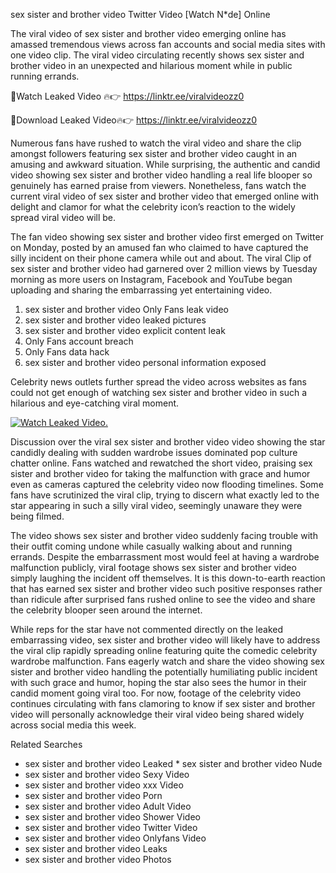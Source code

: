 ﻿sex sister and brother video Twitter Video [Watch N*de] Online

The viral video of ﻿sex sister and brother video emerging online has amassed tremendous views across fan accounts and social media sites with one video clip. The viral video circulating recently shows ﻿sex sister and brother video in an unexpected and hilarious moment while in public running errands. 

🔴Watch Leaked Video 🔥👉  https://linktr.ee/viralvideozz0 

🔴Download Leaked Video🔥👉  https://linktr.ee/viralvideozz0 

Numerous fans have rushed to watch the viral video and share the clip amongst followers featuring ﻿sex sister and brother video caught in an amusing and awkward situation. While surprising, the authentic and candid video showing ﻿sex sister and brother video handling a real life blooper so genuinely has earned praise from viewers. Nonetheless, fans watch the current viral video of ﻿sex sister and brother video that emerged online with delight and clamor for what the celebrity icon’s reaction to the widely spread viral video will be.

The fan video showing ﻿sex sister and brother video first emerged on Twitter on Monday, posted by an amused fan who claimed to have captured the silly incident on their phone camera while out and about. The viral Clip of ﻿sex sister and brother video had garnered over 2 million views by Tuesday morning as more users on Instagram, Facebook and YouTube began uploading and sharing the embarrassing yet entertaining video. 

1. ﻿sex sister and brother video Only Fans leak video
2. ﻿sex sister and brother video leaked pictures
3. ﻿sex sister and brother video explicit content leak
4. Only Fans account breach
5. Only Fans data hack
6. ﻿sex sister and brother video personal information exposed

Celebrity news outlets further spread the video across websites as fans could not get enough of watching ﻿sex sister and brother video in such a hilarious and eye-catching viral moment. 

[![Watch Leaked Video.](https://miro.medium.com/v2/resize:fit:828/format:webp/1*cilzJN44JGOrTw9NJCrNHA.gif "Watch Leaked Video")](https://linktr.ee/viralvideozz0)

Discussion over the viral ﻿sex sister and brother video video showing the star candidly dealing with sudden wardrobe issues dominated pop culture chatter online. Fans watched and rewatched the short video, praising ﻿sex sister and brother video for taking the malfunction with grace and humor even as cameras captured the celebrity video now flooding timelines. Some fans have scrutinized the viral clip, trying to discern what exactly led to the star appearing in such a silly viral video, seemingly unaware they were being filmed.

The video shows ﻿sex sister and brother video suddenly facing trouble with their outfit coming undone while casually walking about and running errands. Despite the embarrassment most would feel at having a wardrobe malfunction publicly, viral footage shows ﻿sex sister and brother video simply laughing the incident off themselves. It is this down-to-earth reaction that has earned ﻿sex sister and brother video such positive responses rather than ridicule after surprised fans rushed online to see the video and share the celebrity blooper seen around the internet.  

While reps for the star have not commented directly on the leaked embarrassing video, ﻿sex sister and brother video will likely have to address the viral clip rapidly spreading online featuring quite the comedic celebrity wardrobe malfunction. Fans eagerly watch and share the video showing ﻿sex sister and brother video handling the potentially humiliating public incident with such grace and humor, hoping the star also sees the humor in their candid moment going viral too. For now, footage of the celebrity video continues circulating with fans clamoring to know if ﻿sex sister and brother video will personally acknowledge their viral video being shared widely across social media this week.

Related Searches
* ﻿sex sister and brother video Leaked
﻿* sex sister and brother video Nude
* ﻿sex sister and brother video Sexy Video
* ﻿sex sister and brother video xxx Video
* ﻿sex sister and brother video Porn
* ﻿sex sister and brother video Adult Video
* ﻿sex sister and brother video Shower Video
* ﻿sex sister and brother video Twitter Video
* ﻿sex sister and brother video Onlyfans Video
* ﻿sex sister and brother video Leaks
* ﻿sex sister and brother video Photos
